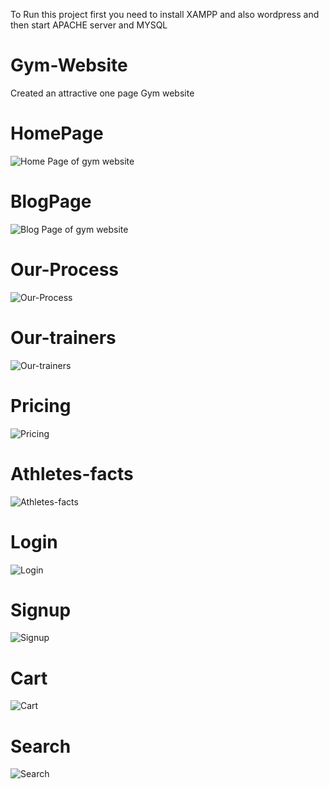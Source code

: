 To Run this project first you need to install XAMPP and also wordpress and then start APACHE server and MYSQL 

# Gym-Website
Created an attractive one page Gym website

# HomePage
![Home Page of gym website](https://github.com/GirishMane/Gym-Website/assets/90815086/7a0869d6-733f-44bd-962b-b3856c6e28c7)

# BlogPage
![Blog Page of gym website](https://github.com/GirishMane/Gym-Website/assets/90815086/8a626b37-7796-4153-a1d3-f63830342f6f)

# Our-Process
![Our-Process](https://github.com/GirishMane/Gym-Website/assets/90815086/633c61f6-6417-469d-85b1-88e2216ea13c)

# Our-trainers
![Our-trainers](https://github.com/GirishMane/Gym-Website/assets/90815086/c5342fa8-f18b-4ba6-97b3-777c1fb6b8bd)

# Pricing
![Pricing](https://github.com/GirishMane/Gym-Website/assets/90815086/36104730-0cc5-4240-b73e-6e2d2aeaa6b4)

# Athletes-facts
![Athletes-facts](https://github.com/GirishMane/Gym-Website/assets/90815086/e828b31a-964e-4701-94f1-6f82ea77b89c)

# Login
![Login](https://github.com/GirishMane/Gym-Website/assets/90815086/ea6a59a6-db7d-46a2-ad5b-21977d11d9f8)

# Signup
![Signup](https://github.com/GirishMane/Gym-Website/assets/90815086/6727a781-5fa7-4c4e-9708-58a30ba9bf5c)

# Cart
![Cart](https://github.com/GirishMane/Gym-Website/assets/90815086/9f53d7d0-ef53-4260-b0b6-bebaad9deeaf)

# Search
![Search](https://github.com/GirishMane/Gym-Website/assets/90815086/e00f2493-c11b-4ce9-9373-5ba1579bf0cc)





